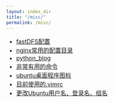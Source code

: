 ```yaml
---
layout: index_dir
title: "/misc/"
permalink: /misc/
---
```


<!-- directory_listing Further reading: -->
<ul style='font-size:16px;'>
    <li><a target='blank' href='/misc/fastDFS_cnfig'>fastDFS配置</a></li>
    <li><a target='blank' href='/misc/nginx_cnfig'>nginx常用的配置目录</a></li>
    <li><a target='blank' href='/misc/python_blog'>python_blog</a></li>
    <li><a target='blank' href='/misc/useful_command'>非常有用的命令</a></li>
    <li><a target='blank' href='/misc/ubuntu_desktop_app'>ubuntu桌面程序图标</a></li>
    <li><a target='blank' href='/misc/current_vimrc'>目前使用的.vimrc</a></li>
    <li><a target='blank' href='/misc/change_username'>更改Ubuntu用户名、登录名、组名</a></li>
</ul>